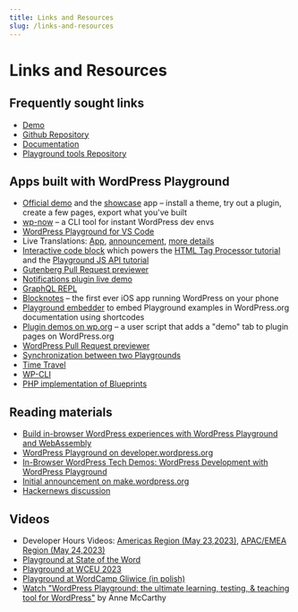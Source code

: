 ```yaml
---
title: Links and Resources
slug: /links-and-resources
---
```


# Links and Resources

## Frequently sought links

-   [Demo](https://playground.wordpress.net/)
-   [Github Repository](https://github.com/WordPress/wordpress-playground)
-   [Documentation](https://wordpress.github.io/wordpress-playground/)
-   [Playground tools Repository](https://github.com/WordPress/playground-tools)

## Apps built with WordPress Playground

-   [Official demo](https://playground.wordpress.net/) and the [showcase](https://developer.wordpress.org/playground) app – install a theme, try out a plugin, create a few pages, export what you've built
-   [wp-now](https://www.npmjs.com/package/%40wp-now/wp-now) – a CLI tool for instant WordPress dev envs
-   [WordPress Playground for VS Code](https://marketplace.visualstudio.com/items?itemName=WordPressPlayground.wordpress-playground)
-   Live Translations: [App](https://translate.wordpress.org/projects/wp-plugins/friends/dev/pl/default/playground/), [announcement](https://make.wordpress.org/polyglots/2023/04/19/wp-translation-playground/), [more details](https://make.wordpress.org/polyglots/2023/05/08/translate-live-updates-to-the-translation-playground/)
-   [Interactive code block](https://wordpress.org/plugins/interactive-code-block/) which powers the [HTML Tag Processor tutorial](https://adamadam.blog/2023/02/16/how-to-modify-html-in-a-php-wordpress-plugin-using-the-new-tag-processor-api/) and the [Playground JS API tutorial](https://adamadam.blog/2023/04/12/interactive-intro-to-wordpress-playground-public-api/)
-   [Gutenberg Pull Request previewer](https://playground.wordpress.net/gutenberg.html)
-   [Notifications plugin live demo](https://johnhooks.io/playground-experiment/)
-   [GraphQL REPL](https://www.wpgraphql.com/2023/06/15/announcing-the-wpgraphql-repl)
-   [Blocknotes](https://twitter.com/adamzielin/status/1669478239771799552) – the first ever iOS app running WordPress on your phone
-   [Playground embedder](https://joost.blog/embedded-playground/) to embed Playground examples in WordPress.org documentation using shortcodes
-   [Plugin demos on wp.org](https://gist.github.com/adamziel/0fe3ffc1fb5202a907a87d055ee37135) – a user script that adds a "demo" tab to plugin pages on WordPress.org
-   [WordPress Pull Request previewer](https://playground.wordpress.net/wordpress.html)
-   [Synchronization between two Playgrounds](https://playground.wordpress.net/demos/sync.html)
-   [Time Travel](https://playground.wordpress.net/demos/time-traveling.html)
-   [WP-CLI](https://playground.wordpress.net/demos/wp-cli.html)
-   [PHP implementation of Blueprints](https://playground.wordpress.net/demos/php-blueprints.html)

## Reading materials

-   [Build in-browser WordPress experiences with WordPress Playground and WebAssembly](https://web.dev/wordpress-playground/)
-   [WordPress Playground on developer.wordpress.org](https://developer.wordpress.org/playground)
-   [In-Browser WordPress Tech Demos: WordPress Development with WordPress Playground](https://make.wordpress.org/core/2023/04/13/in-browser-wordpress-tech-demos-wordpress-development-with-wordpress-playground/)
-   [Initial announcement on make.wordpress.org](https://make.wordpress.org/core/2022/09/23/client-side-webassembly-wordpress-with-no-server/)
-   [Hackernews discussion](https://news.ycombinator.com/item?id=32960560)

## Videos

-   Developer Hours Videos: [Americas Region (May 23,2023)](https://wordpress.tv/2023/05/23/developer-hours-wordpress-playground-americas/), [APAC/EMEA Region (May 24,2023)](https://wordpress.tv/2023/05/24/developer-hours-wordpress-playground-apac-emea/)
-   [Playground at State of the Word](https://youtu.be/VeigCZuxnfY?t=2912)
-   [Playground at WCEU 2023](https://www.youtube.com/watch?v=e-CwouzTGp4&t=26946s)
-   [Playground at WordCamp Gliwice (in polish)](https://www.youtube.com/watch?v=AUHklF9GdL8&list=PLiCne9CeL82_hGuJOAJlsc84WxVDSH-c9&index=4)
-   [Watch "WordPress Playground: the ultimate learning, testing, & teaching tool for WordPress"](https://www.youtube.com/watch?v=dN_LaenY8bI) by Anne McCarthy
